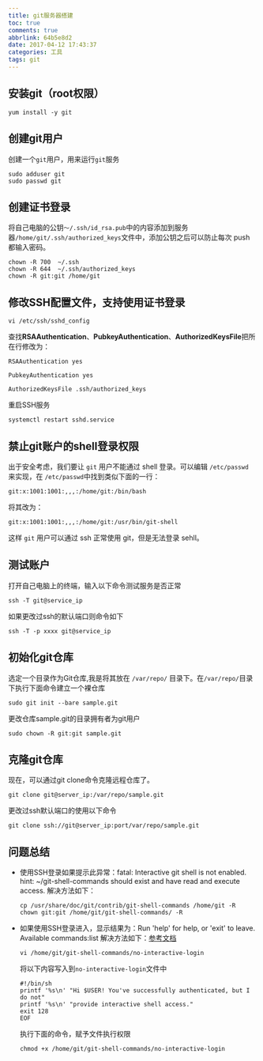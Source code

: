 ```yaml
---
title: git服务器搭建
toc: true
comments: true
abbrlink: 64b5e8d2
date: 2017-04-12 17:43:37
categories: 工具
tags: git
---
```


## 安装git（root权限）

```shell
yum install -y git
```

## 创建git用户

创建一个`git`用户，用来运行`git`服务

```shell
sudo adduser git
sudo passwd git
```
<!-- more -->

## 创建证书登录

将自己电脑的公钥`～/.ssh/id_rsa.pub`中的内容添加到服务器`/home/git/.ssh/authorized_keys`文件中，添加公钥之后可以防止每次 push 都输入密码。

```shell
chown -R 700  ~/.ssh
chown -R 644  ~/.ssh/authorized_keys
chown -R git:git /home/git
```
## 修改SSH配置文件，支持使用证书登录

```shell
vi /etc/ssh/sshd_config
```

查找**RSAAuthentication**、**PubkeyAuthentication**、**AuthorizedKeysFile**把所在行修改为：

```shell
RSAAuthentication yes

PubkeyAuthentication yes

AuthorizedKeysFile .ssh/authorized_keys
```

重启SSH服务

```shell
systemctl restart sshd.service
```

## 禁止git账户的shell登录权限

出于安全考虑，我们要让 `git` 用户不能通过 shell 登录。可以编辑 `/etc/passwd` 来实现，在 `/etc/passwd`中找到类似下面的一行：

```shell
git:x:1001:1001:,,,:/home/git:/bin/bash
```

将其改为：

```shell
git:x:1001:1001:,,,:/home/git:/usr/bin/git-shell
```

这样 `git` 用户可以通过 ssh 正常使用 git，但是无法登录 sehll。

## 测试账户

打开自己电脑上的终端，输入以下命令测试服务是否正常

```shell
ssh -T git@service_ip
```

如果更改过ssh的默认端口则命令如下

```shell
ssh -T -p xxxx git@service_ip
```

## 初始化git仓库

选定一个目录作为Git仓库,我是将其放在 `/var/repo/` 目录下。在`/var/repo/`目录下执行下面命令建立一个裸仓库

```shell
sudo git init --bare sample.git
```

更改仓库sample.git的目录拥有者为git用户

```shell
sudo chown -R git:git sample.git
```

## 克隆git仓库

现在，可以通过git clone命令克隆远程仓库了。

```shell
git clone git@server_ip:/var/repo/sample.git
```

更改过ssh默认端口的使用以下命令

```shell
git clone ssh://git@server_ip:port/var/repo/sample.git
```

## 问题总结

- 使用SSH登录如果提示此异常：fatal: Interactive git shell is not enabled. hint: ~/git-shell-commands should exist and have read and execute access.
  解决方法如下：

  ````shell
  cp /usr/share/doc/git/contrib/git-shell-commands /home/git -R
  chown git:git /home/git/git-shell-commands/ -R
  ````

- 如果使用SSH登录进入，显示结果为：Run 'help' for help, or 'exit' to leave. Available commands:list
  解决方法如下：[参考文档](https://git-scm.com/docs/git-shell)

  ````shell
  vi /home/git/git-shell-commands/no-interactive-login
  ````

  将以下内容写入到`no-interactive-login`文件中

  ```shell
  #!/bin/sh
  printf '%s\n' "Hi $USER! You've successfully authenticated, but I do not"
  printf '%s\n' "provide interactive shell access."
  exit 128
  EOF
  ```

  执行下面的命令，赋予文件执行权限

  ```shell
  chmod +x /home/git/git-shell-commands/no-interactive-login
  ```
